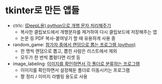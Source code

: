 # tkinter로 만든 앱들

- ctrlc: [(DeepL용) python으로 개행 문자 처리해주기](https://boksup.tistory.com/29)
    - 복사한 클립보드에서 개행문자를 제거하여 다시 클립보드에 저장해주는 앱
    - 논문 등 PDF 복사-붙여넣기 할 때 유용하게 사용 중
- random_game: [참가자 중에서 랜덤으로 뽑는 프로그램 (python)](https://boksup.tistory.com/31)
    - 한 명씩 랜덤으로 뽑고, 뽑힌 사람은 리스트에서 제외
    - 모두가 한 번씩 뽑혔다면 리셋 등
- image_labeling: [이미지를 확인하면서 각 폴더로 분류하는 프로그램](https://boksup.tistory.com/55)
    - 이미지를 확인하면서 설정해둔 폴더로 이동시키는 프로그램
    - 짤 정리 / 이미지 라벨링 용도로 사용